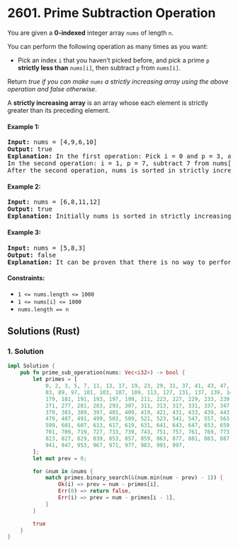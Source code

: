 # 2601. Prime Subtraction Operation
You are given a **0-indexed** integer array `nums` of length `n`.

You can perform the following operation as many times as you want:

* Pick an index `i` that you haven’t picked before, and pick a prime `p` **strictly less than** `nums[i]`, then subtract `p` from `nums[i]`.

Return *true if you can make `nums` a strictly increasing array using the above operation and false otherwise*.

A **strictly increasing array** is an array whose each element is strictly greater than its preceding element.

#### Example 1:
<pre>
<strong>Input:</strong> nums = [4,9,6,10]
<strong>Output:</strong> true
<strong>Explanation:</strong> In the first operation: Pick i = 0 and p = 3, and then subtract 3 from nums[0], so that nums becomes [1,9,6,10].
In the second operation: i = 1, p = 7, subtract 7 from nums[1], so nums becomes equal to [1,2,6,10].
After the second operation, nums is sorted in strictly increasing order, so the answer is true.
</pre>

#### Example 2:
<pre>
<strong>Input:</strong> nums = [6,8,11,12]
<strong>Output:</strong> true
<strong>Explanation:</strong> Initially nums is sorted in strictly increasing order, so we don't need to make any operations.
</pre>

#### Example 3:
<pre>
<strong>Input:</strong> nums = [5,8,3]
<strong>Output:</strong> false
<strong>Explanation:</strong> It can be proven that there is no way to perform operations to make nums sorted in strictly increasing order, so the answer is false.
</pre>

#### Constraints:
* `1 <= nums.length <= 1000`
* `1 <= nums[i] <= 1000`
* `nums.length == n`

## Solutions (Rust)

### 1. Solution
```Rust
impl Solution {
    pub fn prime_sub_operation(nums: Vec<i32>) -> bool {
        let primes = [
            0, 2, 3, 5, 7, 11, 13, 17, 19, 23, 29, 31, 37, 41, 43, 47, 53, 59, 61, 67, 71, 73, 79,
            83, 89, 97, 101, 103, 107, 109, 113, 127, 131, 137, 139, 149, 151, 157, 163, 167, 173,
            179, 181, 191, 193, 197, 199, 211, 223, 227, 229, 233, 239, 241, 251, 257, 263, 269,
            271, 277, 281, 283, 293, 307, 311, 313, 317, 331, 337, 347, 349, 353, 359, 367, 373,
            379, 383, 389, 397, 401, 409, 419, 421, 431, 433, 439, 443, 449, 457, 461, 463, 467,
            479, 487, 491, 499, 503, 509, 521, 523, 541, 547, 557, 563, 569, 571, 577, 587, 593,
            599, 601, 607, 613, 617, 619, 631, 641, 643, 647, 653, 659, 661, 673, 677, 683, 691,
            701, 709, 719, 727, 733, 739, 743, 751, 757, 761, 769, 773, 787, 797, 809, 811, 821,
            823, 827, 829, 839, 853, 857, 859, 863, 877, 881, 883, 887, 907, 911, 919, 929, 937,
            941, 947, 953, 967, 971, 977, 983, 991, 997,
        ];
        let mut prev = 0;

        for &num in &nums {
            match primes.binary_search(&(num.min(num - prev) - 1)) {
                Ok(i) => prev = num - primes[i],
                Err(0) => return false,
                Err(i) => prev = num - primes[i - 1],
            }
        }

        true
    }
}
```
